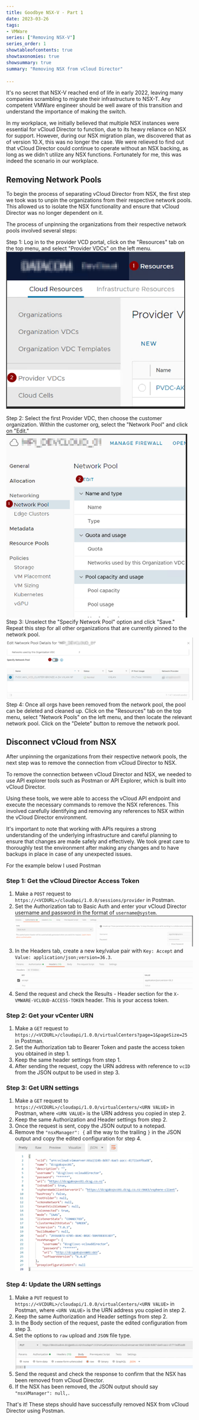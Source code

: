 ```yaml
---
title: Goodbye NSX-V - Part 1
date: 2023-03-26
tags:
- VMWare
series: ["Removing NSX-V"]
series_order: 1
showtableofcontents: true
showtaxonomies: true
showsummary: true
summary: "Removing NSX from vCloud Director" 

---
```



It's no secret that NSX-V reached end of life in early 2022, leaving many companies scrambling to migrate their infrastructure to NSX-T. Any competent VMWare engineer should be well aware of this transition and understand the importance of making the switch.

In my workplace, we initially believed that multiple NSX instances were essential for vCloud Director to function, due to its heavy reliance on NSX for support. However, during our NSX migration plan, we discovered that as of version 10.X, this was no longer the case. We were relieved to find out that vCloud Director could continue to operate without an NSX backing, as long as we didn't utilize any NSX functions. Fortunately for me, this was indeed the scenario in our workplace.


## Removing Network Pools
To begin the process of separating vCloud Director from NSX, the first step we took was to unpin the organizations from their respective network pools. This allowed us to isolate the NSX functionality and ensure that vCloud Director was no longer dependent on it.

The process of unpinning the organizations from their respective network pools involved several steps:

Step 1: Log in to the provider VCD portal, click on the "Resources" tab on the top menu, and select "Provider VDCs" on the left menu.
![](step1.png)

Step 2: Select the first Provider VDC, then choose the customer organization. Within the customer org, select the "Network Pool" and click on "Edit."
![](step2.png)
Step 3: Unselect the "Specify Network Pool" option and click "Save." Repeat this step for all other organizations that are currently pinned to the network pool.
![](step3.png)
Step 4: Once all orgs have been removed from the network pool, the pool can be deleted and cleaned up. Click on the "Resources" tab on the top menu, select "Network Pools" on the left menu, and then locate the relevant network pool. Click on the "Delete" button to remove the network pool.


## Disconnect vCloud from NSX
After unpinning the organizations from their respective network pools, the next step was to remove the connection from vCloud Director to NSX. 

To remove the connection between vCloud Director and NSX, we needed to use API explorer tools such as Postman or API Explorer, which is built into vCloud Director.

Using these tools, we were able to access the vCloud API endpoint and execute the necessary commands to remove the NSX references. This involved carefully identifying and removing any references to NSX within the vCloud Director environment.

It's important to note that working with APIs requires a strong understanding of the underlying infrastructure and careful planning to ensure that changes are made safely and effectively. We took great care to thoroughly test the environment after making any changes and to have backups in place in case of any unexpected issues.

For the example below I used Postman


### Step 1: Get the vCloud Director Access Token
1. Make a `POST` request to `https://<VCDURL>/cloudapi/1.0.0/sessions/provider` in Postman.
2. Set the Authorization tab to Basic Auth and enter your vCloud Director username and password in the format of `username@system`.
   ![](step4.png)
3. In the Headers tab, create a new key/value pair with `Key: Accept` and `Value: application/json;version=36.3`.
   ![](step5.png)
4. Send the request and check the Results - Header section for the `X-VMWARE-VCLOUD-ACCESS-TOKEN` header. This is your access token.



### Step 2: Get your vCenter URN 
1. Make a `GET` request to `https://<VCDURL>/cloudapi/1.0.0/virtualCenters?page=1&pageSize=25` in Postman.
2. Set the Authorization tab to Bearer Token and paste the access token you obtained in step 1.
3. Keep the same header settings from step 1.
4. After sending the request, copy the URN address with reference to `vcID` from the JSON output to be used in step 3.


### Step 3: Get URN settings
1. Make a `GET` request to `https://<VCDURL>/cloudapi/1.0.0/virtualCenters/<URN VALUE>` in Postman, where `<URN VALUE>` is the URN address you copied in step 2.
2. Keep the same Authorization and Header settings from step 2.
3. Once the request is sent, copy the JSON output to a notepad.
4. Remove the `"nsxManager": {` all the way to the trailing `}` in the JSON output and copy the edited configuration for step 4.
![](step6.png)



### Step 4: Update the URN settings
1. Make a `PUT` request to `https://<VCDURL>/cloudapi/1.0.0/virtualCenters/<URN VALUE>` in Postman, where `<URN VALUE>` is the URN address you copied in step 2.
2. Keep the same Authorization and Header settings from step 2.
3. In the Body section of the request, paste the edited configuration from step 3.
4. Set the options to `raw` upload and `JSON` file type.
![](step7.png)
5. Send the request and check the response to confirm that the NSX has been removed from vCloud Director.
6. If the NSX has been removed, the JSON output should say `"nsxVManager": null,`.



That's it! These steps should have successfully removed NSX from vCloud Director using Postman.






